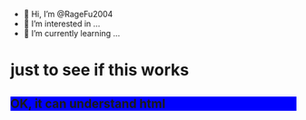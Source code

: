 - 👋 Hi, I’m @RageFu2004
- 👀 I’m interested in ...
- 🌱 I’m currently learning ...
<h1> just to see if this works </h1>
  <h2 class="ok"> OK, it can understand html </h2>
<style>
  .ok{
  background-color: blue;
  }
  
</style>
<!---
RageFu2004/RageFu2004 is a ✨ special ✨ repository because its `README.md` (this file) appears on your GitHub profile.
You can click the Preview link to take a look at your changes.
--->
